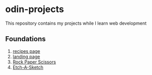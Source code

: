 # odin-projects
This repository contains my projects while I learn web development  

## Foundations

1. [recipes page](https://argon-3467.github.io/odin-projects/odin-recipes/)  
2. [landing page](https://argon-3467.github.io/odin-projects/odin-landing-page/)  
3. [Rock Paper Scissors ](https://argon-3467.github.io/odin-projects/rock-paper-scissors/)  
4. [Etch-A-Sketch](https://argon-3467.github.io/odin-projects/etch-a-sketch)  

